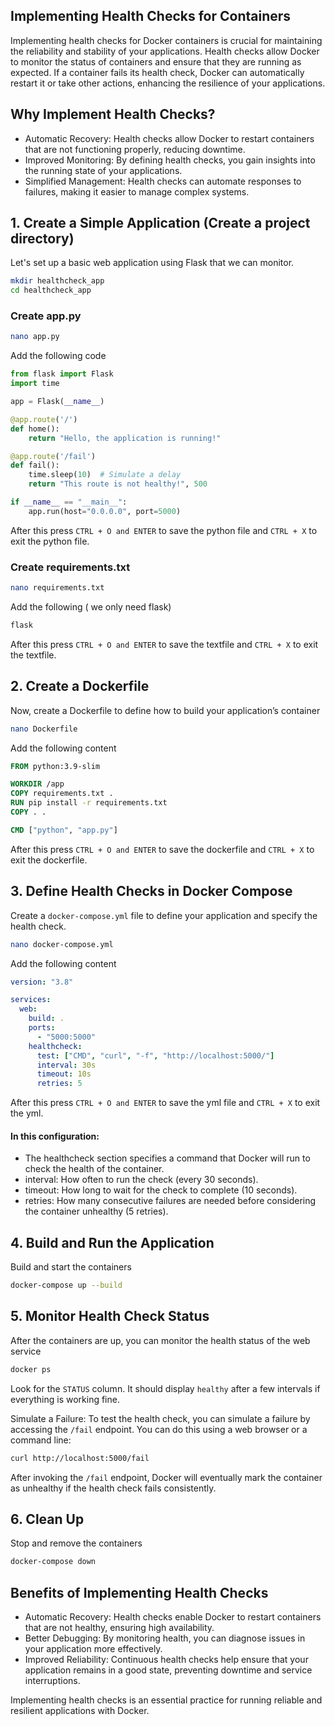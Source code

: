 ## Implementing Health Checks for Containers

Implementing health checks for Docker containers is crucial for maintaining the reliability and stability of your applications. Health checks allow Docker to monitor the status of containers and ensure that they are running as expected. If a container fails its health check, Docker can automatically restart it or take other actions, enhancing the resilience of your applications.


## Why Implement Health Checks?

- Automatic Recovery: Health checks allow Docker to restart containers that are not functioning properly, reducing downtime.
- Improved Monitoring: By defining health checks, you gain insights into the running state of your applications.
- Simplified Management: Health checks can automate responses to failures, making it easier to manage complex systems.



## 1. Create a Simple Application (Create a project directory)

Let's set up a basic web application using Flask that we can monitor. 
```bash 
mkdir healthcheck_app
cd healthcheck_app
```

### Create app.py

```bash 
nano app.py
```
Add the following code
```py 
from flask import Flask
import time

app = Flask(__name__)

@app.route('/')
def home():
    return "Hello, the application is running!"

@app.route('/fail')
def fail():
    time.sleep(10)  # Simulate a delay
    return "This route is not healthy!", 500

if __name__ == "__main__":
    app.run(host="0.0.0.0", port=5000)
```
After this press `CTRL + O and ENTER` to save the python file and `CTRL + X` to exit the python file.

###  Create requirements.txt
```bash 
nano requirements.txt
```
Add the following ( we only need flask)
```txt 
flask
```
After this press `CTRL + O and ENTER` to save the textfile and `CTRL + X` to exit the textfile.


## 2. Create a Dockerfile

Now, create a Dockerfile to define how to build your application’s container
```bash 
nano Dockerfile
```

Add the following content
```Dockerfile 
FROM python:3.9-slim

WORKDIR /app
COPY requirements.txt .
RUN pip install -r requirements.txt
COPY . .

CMD ["python", "app.py"]
```
After this press `CTRL + O and ENTER` to save the dockerfile and `CTRL + X` to exit the dockerfile.

## 3. Define Health Checks in Docker Compose

Create a `docker-compose.yml` file to define your application and specify the health check.
```bash 
nano docker-compose.yml
```

Add the following content
```yml
version: "3.8"

services:
  web:
    build: .
    ports:
      - "5000:5000"
    healthcheck:
      test: ["CMD", "curl", "-f", "http://localhost:5000/"]
      interval: 30s
      timeout: 10s
      retries: 5
```
After this press `CTRL + O and ENTER` to save the yml file and `CTRL + X` to exit the yml.
#### In this configuration:

- The healthcheck section specifies a command that Docker will run to check the health of the container.
- interval: How often to run the check (every 30 seconds).
- timeout: How long to wait for the check to complete (10 seconds).
- retries: How many consecutive failures are needed before considering the container unhealthy (5 retries).


## 4. Build and Run the Application

Build and start the containers
```bash 
docker-compose up --build
```


## 5. Monitor Health Check Status

After the containers are up, you can monitor the health status of the web service
```bash 
docker ps
```
Look for the `STATUS` column. It should display `healthy` after a few intervals if everything is working fine.

Simulate a Failure: To test the health check, you can simulate a failure by accessing the `/fail` endpoint. You can do this using a web browser or a command line:
```bash 
curl http://localhost:5000/fail
```
After invoking the `/fail` endpoint, Docker will eventually mark the container as unhealthy if the health check fails consistently.



## 6. Clean Up

Stop and remove the containers
```bash 
docker-compose down
```



## Benefits of Implementing Health Checks
- Automatic Recovery: Health checks enable Docker to restart containers that are not healthy, ensuring high availability.
- Better Debugging: By monitoring health, you can diagnose issues in your application more effectively.
- Improved Reliability: Continuous health checks help ensure that your application remains in a good state, preventing downtime and service interruptions.


Implementing health checks is an essential practice for running reliable and resilient applications with Docker. 
